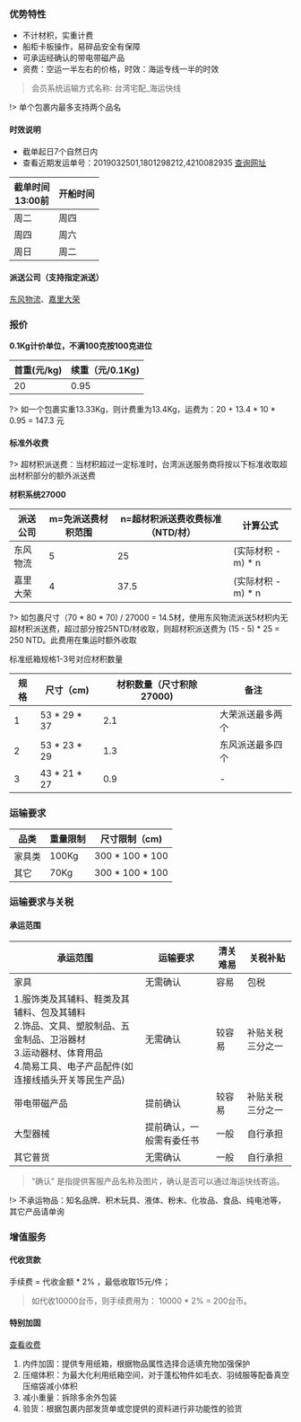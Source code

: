### 优势特性

- 不计材积，实重计费
- 船柜卡板操作，易碎品安全有保障
- 可承运经确认的带电带磁产品
- 资费：空运一半左右的价格，时效：海运专线一半的时效

> 会员系统运输方式名称: 台湾宅配_海运快线

!> 单个包裹内最多支持两个品名

#### 时效说明

- 截单起日7个自然日内
- 查看近期发运单号：2019032501,1801298212,4210082935 [查询网址](http://www.track-line.hk)

| 截单时间<br />13:00前 | 开船时间 |
|------------------|------|
| 周二               | 周四   |
| 周四               | 周六   |
| 周日               | 周二   |


#### 派送公司（支持指定派送）

[东风物流](http://220.135.157.10:8088/index)、[嘉里大荣](https://www.kerrytj.com/ZH/search/search_track.aspx)

### 报价
**0.1Kg计价单位，不满100克按100克进位**

| 首重(元/kg) | 续重（元/0.1Kg) |
|----------|-------------|
| 20       | 0.95        |


?> 如一个包裹实重13.33Kg，则计费重为13.4Kg，运费为：20 + 13.4 * 10 * 0.95 = 147.3 元

#### 标准外收费

?> 超材积派送费：当材积超过一定标准时，台湾派送服务商将按以下标准收取超出材积部分的额外派送费

**材积系统27000**

| 派送公司 | m=免派送费材积范围 | n=超材积派送费收费标准（NTD/材） | 计算公式         |
|------|------------|---------------------|--------------|
| 东风物流 | 5          | 25                  | (实际材积 - m) * n |
| 嘉里大荣 | 4          | 37.5                | (实际材积 - m) * n |


?> 如包裹尺寸（70 * 80 * 70)  / 27000 = 14.5材，使用东风物流派送5材积内无超材积派送费，超过部分按25NTD/材收取，则超材积派送费为 (15 - 5) * 25 = 250 NTD。此费用在集运时额外收取

标准纸箱规格1-3号对应材积数量

| 规格 | 尺寸（cm)       | 材积数量（尺寸积除27000) | 备注       |
|----|--------------|-----------------|----------|
| 1  | 53 * 29 * 37 | 2.1             | 大荣派送最多两个 |
| 2  | 53 * 23 * 29 | 1.3             | 东风派送最多四个 |
| 3  | 43 * 21 * 27 | 0.9             | -        |

### 运输要求

| 品类  | 重量限制  | 尺寸限制（cm)        |
|-----|-------|-----------------|
| 家具类 | 100Kg | 300 * 100 * 100 |
| 其它  | 70Kg  | 300 * 100 * 100 |

### 运输要求与关税

#### 承运范围

| 承运范围                                                                                     | 运输要求         | 清关难易 | 关税补贴     |
|------------------------------------------------------------------------------------------|--------------|--------|----------|
| 家具                                                                                       | 无需确认         | 容易     | 包税       |
| 1.服饰类及其辅料、鞋类及其辅料、包及其辅料<br />2.饰品、文具、塑胶制品、五金制品、卫浴器材<br />3.运动器材、体育用品<br />4.简易工具、电子产品配件(如连接线插头开关等民生产品) | 无需确认         | 较容易    | 补贴关税三分之一 |
| 带电带磁产品                                                                                   | 提前确认         | 较容易    | 补贴关税三分之一 |
| 大型器械                                                                                     | 提前确认，一般需有委任书 | 一般     | 自行承担     |
| 其它普货                                                                                     | 无需确认         | 一般     | 自行承担     |

> "确认" 是指提供客服产品名称及图片，确认是否可以通过海运快线寄运。

!> 不承运物品：知名品牌、积木玩具、液体、粉末、化妆品、食品、纯电池等，其它产品请单询

### 增值服务
#### 代收货款
手续费 = 代收金额 * 2% ，最低收取15元/件；

> 如代收10000台币，则手续费用为： 10000 * 2% = 200台币。
#### 特别加固
[查看收费](http://www.soarsq.com/add.html)

1. 内件加固：提供专用纸箱，根据物品属性选择合适填充物加强保护
2. 压缩体积：为最大化利用纸箱空间，对于蓬松物件如毛衣、羽绒服等配备真空压缩袋减小体积
3. 减小重量：拆除多余外包装
4. 验货：根据包裹内部发货单或您提供的资料进行非功能性的验货
